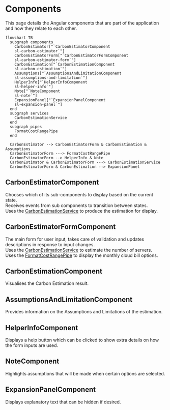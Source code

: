 # Components

This page details the Angular components that are part of the application and how they relate to each other.

```mermaid
flowchart TB
  subgraph components
    CarbonEstimator["`CarbonEstimatorComponent
    sl-carbon-estimator`"]
    CarbonEstimatorForm["`CarbonEstimatorFormComponent
    sl-carbon-estimator-form`"]
    CarbonEstimation["`CarbonEstimationComponent
    sl-carbon-estimation`"]
    Assumptions["`AssumptionsAndLimitationComponent
    sl-assumptions-and-limitation`"]
    HelperInfo["`HelperInfoComponent
    sl-helper-info`"]
    Note["`NoteComponent
    sl-note`"]
    ExpansionPanel["`ExpansionPanelComponent
    sl-expansion-panel`"]
  end
  subgraph services
    CarbonEstimationService
  end
  subgraph pipes
    FormatCostRangePipe
  end

  CarbonEstimator --> CarbonEstimatorForm & CarbonEstimation & Assumptions
  CarbonEstimatorForm ---> FormatCostRangePipe
  CarbonEstimatorForm --> HelperInfo & Note
  CarbonEstimator & CarbonEstimatorForm ---> CarbonEstimationService
  CarbonEstimatorForm & CarbonEstimation --> ExpansionPanel
```

## CarbonEstimatorComponent

Chooses which of its sub-components to display based on the current state.  
Receives events from sub components to transition between states.  
Uses the [CarbonEstimationService](services#carbonestimationservice) to produce the estimation for display.

## CarbonEstimatorFormComponent

The main form for user input, takes care of validation and updates descriptions in response to input changes.  
Uses the [CarbonEstimationService](services#carbonestimationservice) to estimate the number of servers.  
Uses the [FormatCostRangePipe](pipes#formatcostrangepipe) to display the monthly cloud bill options.

## CarbonEstimationComponent

Visualises the Carbon Estimation result.

## AssumptionsAndLimitationComponent

Provides information on the Assumptions and Limitations of the estimation.

## HelperInfoComponent

Displays a help button which can be clicked to show extra details on how the form inputs are used.

## NoteComponent

Highlights assumptions that will be made when certain options are selected.

## ExpansionPanelComponent

Displays explanatory text that can be hidden if desired.
